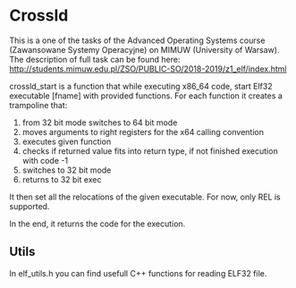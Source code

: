 # Crossld
This is a one of the tasks of the Advanced Operating Systems course (Zawansowane Systemy Operacyjne) on MIMUW 
(University of Warsaw). 
The description of full task can be found here: http://students.mimuw.edu.pl/ZSO/PUBLIC-SO/2018-2019/z1_elf/index.html

crossld_start is a function that while executing x86_64 code, start Elf32 executable [fname] with provided functions.
For each function it creates a trampoline that:
1. from 32 bit mode switches to 64 bit mode
2. moves arguments to right registers for the x64 calling convention
3. executes given function
4. checks if returned value fits into return type, if not finished execution
    with code -1
5. switches to 32 bit mode
6. returns to 32 bit exec
  
It then set all the relocations of the given executable. 
For now, only REL is supported.
  
In the end, it returns the code for the execution.
 
## Utils 
In elf_utils.h you can find usefull C++ functions for reading ELF32 file.

